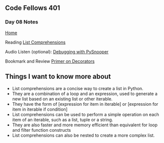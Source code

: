 ## Code Fellows 401

### Day 08 Notes

[Home](../README.md)

Reading
[List Comprehensions](https://www.pythonforbeginners.com/basics/list-comprehensions-in-python)

Audio
Listen (optional): [Debugging with PySnooper](https://www.pythonpodcast.com/pysnooper-python-debugging-episode-241/)

Bookmark and Review
[Primer on Decorators](https://realpython.com/primer-on-python-decorators/)

## Things I want to know more about

* List comprehensions are a concise way to create a list in Python.
* They are a combination of a loop and an expression, used to generate a new list based on an existing list or other iterable.
* They have the form of [expression for item in iterable] or [expression for item in iterable if condition]
* List comprehensions can be used to perform a simple operation on each item of an iterable, such as a list, tuple or a string.
* They are also faster and more memory efficient than equivalent for loop and filter function constructs
* List comprehensions can also be nested to create a more complex list.